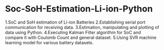 # Soc-SoH-Estimation-Li-ion-Python
1.SoC and SoH estimation of Li-ion Batteries 
2.Establishing serial port communication for receiving data. 
3.Estimation, manipulating and plotting of data using Python. 
4.Executing Kalman Filter algorithm for SoC and compare it with Coulomb Count and general dataset. 
5.Using SVR machine learning model for various battery datasets.
